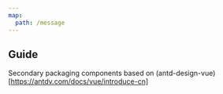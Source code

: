 ```yaml
---
map:
  path: /message
---
```


## Guide

Secondary packaging components based on (antd-design-vue)[https://antdv.com/docs/vue/introduce-cn]
